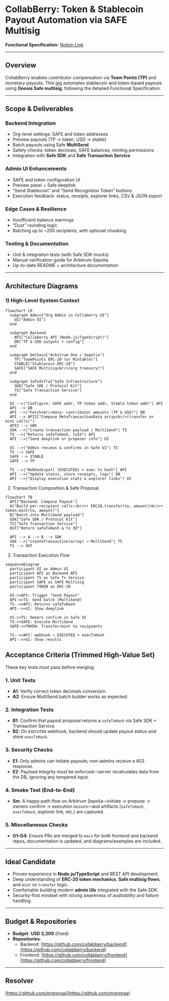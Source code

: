# CollabBerry: Token & Stablecoin Payout Automation via SAFE Multisig

**Functional Specification:** [Notion Link](https://elderly-accordion-7b3.notion.site/Functional-Specification-Token-Payments-via-SAFE-Multisig-1-2426b904fab281e78af2f551c57c12ec)

---

## Overview

CollabBerry enables contributor compensation via **Team Points (TP)** and monetary payouts. This gig automates stablecoin and token-based payouts using **Gnosis Safe multisig**, following the detailed Functional Specification.

---

## Scope & Deliverables

### Backend Integration
- Org-level settings: SAFE and token addresses
- Preview payouts (TP → token, USD → stable)
- Batch payouts using Safe **MultiSend**
- Safety checks: token decimals, SAFE balances, minting permissions
- Integration with **Safe SDK** and **Safe Transaction Service**

### Admin UI Enhancements
- SAFE and token configuration UI
- Preview panel + Safe deeplink
- “Send Stablecoin” and “Send Recognition Token” buttons
- Execution feedback: status, receipts, explorer links, CSV & JSON export

### Edge Cases & Resilience
- Insufficient balance warnings
- “Dust” rounding logic
- Batching up to ~200 recipients, with optional chunking

### Testing & Documentation
- Unit & integration tests (with Safe SDK mocks)
- Manual verification guide for Arbitrum Sepolia
- Up-to-date README + architecture documentation

---

## Architecture Diagrams

### 1) High-Level System Context
```mermaid
flowchart LR
  subgraph Admin["Org Admin in Collaberry UI"]
    UI["Admin UI"]
  end

  subgraph Backend
    API["Collaberry API (Node.js/TypeScript)"]
    DB["TP & USD outputs + config"]
  end

  subgraph OnChain["Arbitrum One / Sepolia"]
    TP["TeamPoints ERC-20 (or Mintable)"]
    STABLE["Stablecoin ERC-20"]
    SAFE["SAFE Multisig<br/>(org treasury)"]
  end

  subgraph SafeInfra["Safe Infrastructure"]
    SDK["Safe SDK / Protocol Kit"]
    TS["Safe Transaction Service"]
  end

  UI -->|"Configure: SAFE addr, TP token addr, Stable token addr"| API
  API --> DB
  API -->|"Fetch<br/>data: contributor amounts (TP & USD)"| DB
  API --> API2["Compose MetaTransactionData array<br/>(transfer or mint calls)"]
  API2 --> SDK
  SDK -->|"Create transaction payload / MultiSend"| TS
  TS -->|"Returns safeTxHash, txId"| API
  API -->|"Send deeplink or proposer info"| UI

  UI -->|"Admin reviews & confirms in Safe UI"| TS
  TS --> SAFE
  SAFE --> STABLE
  SAFE --> TP

  TS -->|"Webhook/poll (EXECUTED) + exec tx hash"| API
  API -->|"Update status, store receipts, logs"| DB
  API -->|"Display execution stats & explorer links"| UI
```

2) Transaction Composition & Safe Proposal
```mermaid
flowchart TB
  API["Backend: Compose Payout"]
  A["Build per-recipient calls:<br/>• ERC20.transfer(to, amount)<br/>• token.mint(to, amount)"]
  B["Batch into MultiSend payload"]
  SDK["Safe SDK / Protocol Kit"]
  TS["Safe Transaction Service"]
  OUT["Return safeTxHash & tx ID"]

  API --> A --> B --> SDK
  SDK -->|"createTransaction(array) → MultiSend"| TS
  TS --> OUT
```
3) Transaction Execution Flow
```mermaid
sequenceDiagram
  participant UI as Admin UI
  participant API as Backend API
  participant TS as Safe Tx Service
  participant SAFE as SAFE Multisig
  participant TOKEN as ERC-20

  UI->>API: Trigger "Send Payout"
  API->>TS: Send batch (MultiSend)
  TS-->>API: Returns safeTxHash
  API-->>UI: Show deeplink

  UI->>TS: Owners confirm in Safe UI
  TS->>SAFE: Execute MultiSend
  SAFE->>TOKEN: Transfer/mint to recipients

  TS-->>API: webhook → EXECUTED + execTxHash
  API-->>UI: Show results
```
## Acceptance Criteria (Trimmed High-Value Set)

These key tests must pass before merging:

### 1. Unit Tests
- **A1**: Verify correct token decimals conversion.  
- **A2**: Ensure MultiSend batch builder works as expected.

### 2. Integration Tests
- **B1**: Confirm that payout proposal returns a `safeTxHash` via Safe SDK + Transaction Service.  
- **B2**: On `EXECUTED` webhook, backend should update payout status and store `execTxHash`.

### 3. Security Checks
- **E1**: Only admins can initiate payouts; non-admins receive a 403 response.  
- **E2**: Payload integrity must be enforced—server recalculates data from the DB, ignoring any tampered input.

### 4. Smoke Test (End-to-End)
- **Sm**: A happy-path flow on Arbitrum Sepolia—initiate → propose → owners confirm → execution occurs—and artifacts (`safeTxHash`, `execTxHash`, explorer link, etc.) are captured.

### 5. Miscellaneous Checks
- **G1–G4**: Ensure PRs are merged to `main` for both frontend and backend repos, documentation is updated, and diagrams/examples are included.

---

## Ideal Candidate
- Proven experience in **Node.js/TypeScript** and REST API development.  
- Deep understanding of **ERC-20 token mechanics**, **Safe multisig flows**, and `mint` vs `transfer` logic.  
- Comfortable building modern **admin UIs** integrated with the Safe SDK.  
- Security-first mindset with strong awareness of auditability and failure handling.

---

## Budget & Repositories
- **Budget**: **USD 3,200** (fixed)  
- **Repositories**:  
  - Backend: [https://github.com/collabberry/backend](https://github.com/collabberry/backend)  
  - Frontend: [https://github.com/collabberry/frontend](https://github.com/collabberry/frontend)

---

## Resolver
[https://github.com/migrenaa](https://github.com/migrenaa)
